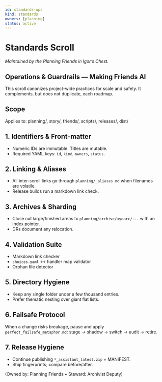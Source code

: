 ```yaml
---
id: standards-ops
kind: standards
owners: [planning]
status: active
---
```


# Standards Scroll
*Maintained by the Planning Friends in Igor’s Chest.*

## Operations & Guardrails — Making Friends AI
This scroll canonizes project-wide practices for scale and safety. It complements, but does not duplicate, each roadmap.

## Scope
Applies to: planning/, story/, friends/, scripts/, releases/, dist/

## 1. Identifiers & Front-matter
- Numeric IDs are immutable. Titles are mutable.
- Required YAML keys: `id`, `kind`, `owners`, `status`.

## 2. Linking & Aliases
- All inter-scroll links go through `planning/_aliases.md` when filenames are volatile.
- Release builds run a markdown link check.

## 3. Archives & Sharding
- Close out large/finished areas to `planning/archive/<year>/...` with an index pointer.
- DRs document any relocation.

## 4. Validation Suite
- Markdown link checker
- `choices.yaml` ↔ handler map validator
- Orphan file detector

## 5. Directory Hygiene
- Keep any single folder under a few thousand entries.
- Prefer thematic nesting over giant flat lists.

## 6. Failsafe Protocol
When a change risks breakage, pause and apply `perfect_failsafe_metaphor.md`: stage → shadow → switch → audit → retire.

## 7. Release Hygiene
- Continue publishing `*_assistant_latest.zip` + MANIFEST.
- Ship fingerprints; compare before/after.

(Owned by: Planning Friends • Steward: Archivist Deputy)
